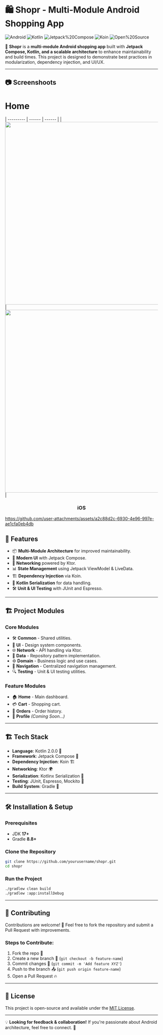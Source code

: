 # 🛍️ Shopr - Multi-Module Android Shopping App

![Android](https://img.shields.io/badge/Android-✅-green) ![Kotlin](https://img.shields.io/badge/Kotlin-2.0.0-blue) ![Jetpack%20Compose](https://img.shields.io/badge/Jetpack%20Compose-%F0%9F%9A%80-orange) ![Koin](https://img.shields.io/badge/Koin-DI-yellow) ![Open%20Source](https://img.shields.io/badge/Open%20Source-%E2%9C%94%EF%B8%8F-lightgrey)

🚀 **Shopr** is a **multi-module Android shopping app** built with **Jetpack Compose, Kotlin, and a scalable architecture** to enhance maintainability and build times. This project is designed to demonstrate best practices in modularization, dependency injection, and UI/UX.

---

## 📷 Screenshoots

# Home

| --------- | ------ | ------ |
|<img src="https://github.com/user-attachments/assets/c905b362-1346-469f-88e0-cb42f86697a0" height = "600px"/>|<img src="https://github.com/user-attachments/assets/d62c76cb-248f-49cb-98c8-e5ae9145f0e3" height = "600px"/>|


</td>
<td width="50%">
<h3 align="center">iOS</h3>
   
https://github.com/user-attachments/assets/a2c88d2c-6930-4e96-997e-ae1cfa0eb4db

</td>
</tr>
</table>

## 📌 Features

- 📦 **Multi-Module Architecture** for improved maintainability.
- 🎨 **Modern UI** with Jetpack Compose.
- 🔗 **Networking** powered by Ktor.
- 📊 **State Management** using Jetpack ViewModel & LiveData.
- 🏗️ **Dependency Injection** via Koin.
- 📜 **Kotlin Serialization** for data handling.
- 🛠️ **Unit & UI Testing** with JUnit and Espresso.

---

## 🏗️ Project Modules

### **Core Modules**

- 🛠️ **Common** - Shared utilities.
- 🎨 **UI** - Design system components.
- 🌐 **Network** - API handling via Ktor.
- 💾 **Data** - Repository pattern implementation.
- ⚙️ **Domain** - Business logic and use cases.
- 🧭 **Navigation** - Centralized navigation management.
- 🔍 **Testing** - Unit & UI testing utilities.

### **Feature Modules**

- 🏠 **Home** - Main dashboard.
- 💳 **Cart** - Shopping cart.
- 🛒 **Orders** - Order history.
- 👤 **Profile** *(Coming Soon...)*

---

## 🏗️ Tech Stack

- **Language**: Kotlin 2.0.0 🚀
- **Framework**: Jetpack Compose 🎨
- **Dependency Injection**: Koin 🏗️
- **Networking**: Ktor 🌍
- **Serialization**: Kotlinx Serialization 📜
- **Testing**: JUnit, Espresso, Mockito 🔬
- **Build System**: Gradle 🔧

---

## 🛠️ Installation & Setup

### **Prerequisites**

- JDK **17+**
- Gradle **8.8+**

### **Clone the Repository**

```sh
git clone https://github.com/yourusername/shopr.git
cd shopr
```

### **Run the Project**

```sh
./gradlew clean build
./gradlew :app:installDebug
```

---

## 🚀 Contributing

Contributions are welcome! 🎉 Feel free to fork the repository and submit a Pull Request with improvements.

### **Steps to Contribute:**

1. Fork the repo 🍴
2. Create a new branch 🚀 (`git checkout -b feature-name`)
3. Commit changes 🎯 (`git commit -m 'Add feature XYZ'`)
4. Push to the branch 📤 (`git push origin feature-name`)
5. Open a Pull Request 🔥

---

## 📝 License

This project is open-source and available under the [MIT License](LICENSE).

---

💡 **Looking for feedback & collaboration!** If you're passionate about Android architecture, feel free to connect. 🚀
